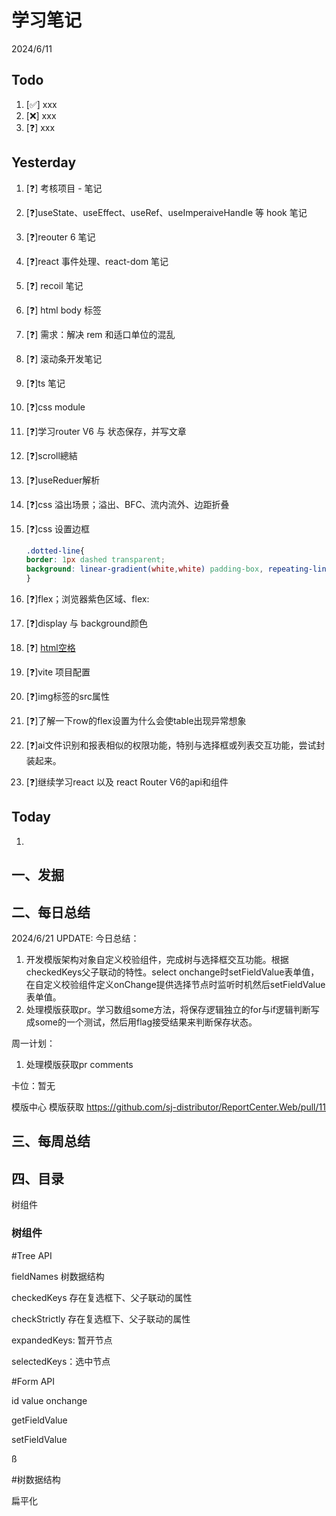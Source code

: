 # 学习笔记

2024/6/11

## Todo

1. [✅] xxx
2. [❌] xxx
3. [❓] xxx

## Yesterday

1. [❓] 考核项目 - 笔记

2. [❓]useState、useEffect、useRef、useImperaiveHandle 等 hook 笔记

3. [❓]reouter 6 笔记

4. [❓]react 事件处理、react-dom 笔记

5. [❓] recoil 笔记

6. [❓] html body 标签

7. [❓] 需求：解决 rem 和适口单位的混乱

8. [❓] 滚动条开发笔记

9. [❓]ts 笔记

10. [❓]css module

11. [❓]学习router V6 与 状态保存，并写文章

12. [❓]scroll總結

13. [❓]useReduer解析

14. [❓]css 溢出场景；溢出、BFC、流内流外、边距折叠

15. [❓]css 设置边框

    ~~~css
    .dotted-line{    
    border: 1px dashed transparent;    
    background: linear-gradient(white,white) padding-box, repeating-linear-gradient(-45deg,#ccc 0, #ccc .25em,white 0,white .75em);
    }
    
    ~~~

16. [❓]flex；浏览器紫色区域、flex:

17. [❓]display 与 background颜色

18. [❓] [html空格](https://blog.csdn.net/wuzhiyue2/article/details/117990898)

19. [❓]vite 项目配置

20. [❓]img标签的src属性

21. [❓]了解一下row的flex设置为什么会使table出现异常想象

22. [❓]ai文件识别和报表相似的权限功能，特别与选择框或列表交互功能，尝试封装起来。

23. [❓]继续学习react 以及 react Router V6的api和组件

## Today

1. 



## 一、发掘



## 二、每日总结

2024/6/21 UPDATE:
今日总结：

1. 开发模版架构对象自定义校验组件，完成树与选择框交互功能。根据checkedKeys父子联动的特性。select onchange时setFieldValue表单值，在自定义校验组件定义onChange提供选择节点时监听时机然后setFieldValue表单值。
1. 处理模版获取pr。学习数组some方法，将保存逻辑独立的for与if逻辑判断写成some的一个测试，然后用flag接受结果来判断保存状态。




周一计划：

1. 处理模版获取pr comments



卡位：暂无

模版中心 模版获取 https://github.com/sj-distributor/ReportCenter.Web/pull/11



## 三、每周总结




## 四、目录

树组件



### 树组件

#Tree API

fieldNames 树数据结构

checkedKeys 存在复选框下、父子联动的属性

checkStrictly 存在复选框下、父子联动的属性

expandedKeys: 暂开节点

selectedKeys：选中节点



#Form API

id value onchange

getFieldValue

setFieldValue

ß

#树数据结构

扁平化